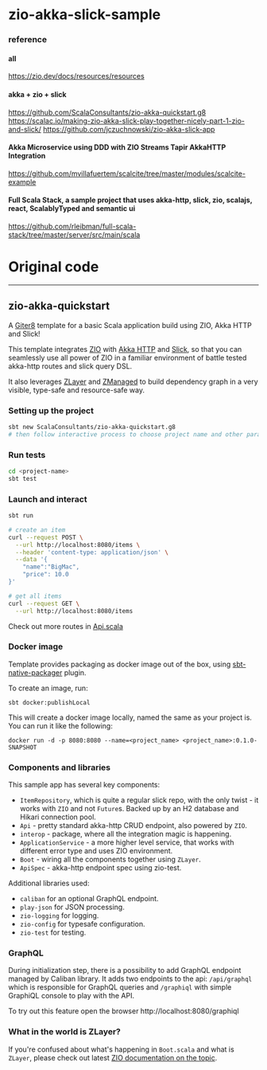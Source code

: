 # zio-akka-slick-sample

### reference
#### all
https://zio.dev/docs/resources/resources

#### akka + zio + slick
https://github.com/ScalaConsultants/zio-akka-quickstart.g8
https://scalac.io/making-zio-akka-slick-play-together-nicely-part-1-zio-and-slick/
https://github.com/jczuchnowski/zio-akka-slick-app

#### Akka Microservice using DDD with ZIO Streams Tapir AkkaHTTP Integration
https://github.com/mvillafuertem/scalcite/tree/master/modules/scalcite-example

#### Full Scala Stack, a sample project that uses akka-http, slick, zio, scalajs, react, ScalablyTyped and semantic ui
https://github.com/rleibman/full-scala-stack/tree/master/server/src/main/scala



# Original code
----------------
## zio-akka-quickstart

A [Giter8][g8] template for a basic Scala application build using ZIO, Akka HTTP and Slick!

This template integrates [ZIO][zio] with [Akka HTTP][akka-http] and [Slick][slick], so that you can seamlessly use all power of ZIO in a familiar environment of battle tested akka-http routes and slick query DSL.

It also leverages [ZLayer][zlayer] and [ZManaged][zmanaged] to build dependency graph in a very visible, type-safe and resource-safe way.

### Setting up the project

```bash
sbt new ScalaConsultants/zio-akka-quickstart.g8
# then follow interactive process to choose project name and other parameters
```

### Run tests

```bash
cd <project-name>
sbt test
```

### Launch and interact

```bash
sbt run

# create an item
curl --request POST \
  --url http://localhost:8080/items \
  --header 'content-type: application/json' \
  --data '{
	"name":"BigMac",
	"price": 10.0
}'

# get all items
curl --request GET \
  --url http://localhost:8080/items
```

Check out more routes in [Api.scala](https://github.com/ScalaConsultants/zio-akka-quickstart.g8/blob/master/src/main/g8/src/main/scala/%24package%24/api/Api.scala)

### Docker image

Template provides packaging as docker image out of the box, using [sbt-native-packager](https://sbt-native-packager.readthedocs.io/en/stable/) plugin.

To create an image, run:
```
sbt docker:publishLocal
```

This will create a docker image locally, named the same as your project is. You can run it like the following:

```
docker run -d -p 8080:8080 --name=<project_name> <project_name>:0.1.0-SNAPSHOT
```

### Components and libraries

This sample app has several key components:

* `ItemRepository`, which is quite a regular slick repo, with the only twist - it works with `ZIO` and not `Future`s. Backed up by an H2 database and Hikari connection pool.
* `Api` - pretty standard akka-http CRUD endpoint, also powered by `ZIO`.
* `interop` - package, where all the integration magic is happening.
* `ApplicationService` - a more higher level service, that works with different error type and uses ZIO environment.
* `Boot` - wiring all the components together using `ZLayer`.
* `ApiSpec` - akka-http endpoint spec using zio-test.

Additional libraries used:

* `caliban` for an optional GraphQL endpoint. 
* `play-json` for JSON processing.
* `zio-logging` for logging.
* `zio-config` for typesafe configuration.
* `zio-test` for testing.

### GraphQL

During initialization step, there is a possibility to add GraphQL endpoint managed by Caliban library. 
It adds two endpoints to the api: `/api/graphql` which is responsible for GraphQL queries and `/graphiql` with simple 
GraphiQL console to play with the API.

To try out this feature open the browser http://localhost:8080/graphiql

### What in the world is ZLayer?

If you're confused about what's happening in `Boot.scala` and what is `ZLayer`, please check out latest [ZIO documentation on the topic](https://zio.dev/docs/howto/howto_use_layers).

[g8]: http://www.foundweekends.org/giter8/
[scalac]: https://scalac.io/
[zio]: https://zio.dev/
[akka-http]: https://doc.akka.io/docs/akka-http/current/index.html
[slick]: https://scala-slick.org/
[zlayer]: https://zio.dev/docs/howto/howto_use_layers#unleash-zio-environment-with-zlayer
[zmanaged]: https://zio.dev/docs/datatypes/datatypes_managed#managed-with-zio-environment